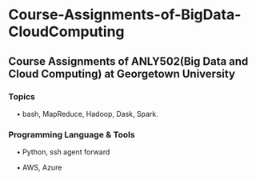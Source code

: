 # Course-Assignments-of-BigData-CloudComputing  

## Course Assignments of ANLY502(Big Data and Cloud Computing) at Georgetown University

### Topics
$\quad$• bash, MapReduce, Hadoop, Dask, Spark.  

### Programming Language & Tools
$\quad$• Python, ssh agent forward  

$\quad$• AWS, Azure
